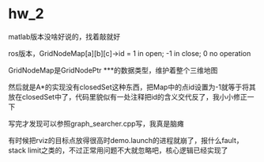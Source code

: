 # hw_2

matlab版本没啥好说的，找着敲就好

ros版本，GridNodeMap\[a\]\[b\]\[c\]->id = 1 in open; -1 in close; 0 no operation

GridNodeMap是GridNodePtr ***的数据类型，维护着整个三维地图

然后就是A*的实现没有closedSet这种东西，把Map中的点id设置为-1就等于将其放在closedSet中了，代码里貌似有一处注释把id的含义交代反了，我小小修正一下

写完才发现可以参照graph_searcher.cpp写，我真是脑瘫

有时候把rviz的目标点放得很高时demo.launch的进程就崩了，报什么fault，stack limit之类的，不过正常用问题不大就忽略吧，核心逻辑已经实现了
